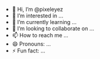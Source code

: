 - 👋 Hi, I’m @pixeleyez
- 👀 I’m interested in ...
- 🌱 I’m currently learning ...
- 💞️ I’m looking to collaborate on ...
- 📫 How to reach me ...
- 😄 Pronouns: ...
- ⚡ Fun fact: ...

<!---
pixeleyez/pixeleyez is a ✨ special ✨ repository because its `README.md` (this file) appears on your GitHub profile.
You can click the Preview link to take a look at your changes.
--->
